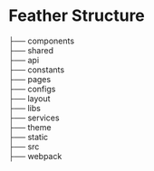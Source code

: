# Feather Structure

├── components  
├── shared  
├── api  
├── constants  
├── pages  
├── configs  
├── layout  
├── libs  
├── services  
├── theme  
├── static  
├── src  
├── webpack  
